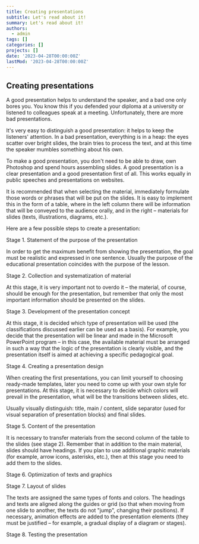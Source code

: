```yaml
---
title: Creating presentations
subtitle: Let's read about it!
summary: Let's read about it!
authors:
  - admin
tags: []
categories: []
projects: []
date: '2023-04-28T00:00:00Z'
lastMod: '2023-04-28T00:00:00Z'
---
```


## Creating presentations

A good presentation helps to understand the speaker, and a bad one only bores you. You know this if you defended your diploma at a university or listened to colleagues speak at a meeting. Unfortunately, there are more bad presentations.

It's very easy to distinguish a good presentation: it helps to keep the listeners' attention. In a bad presentation, everything is in a heap: the eyes scatter over bright slides, the brain tries to process the text, and at this time the speaker mumbles something about his own.

To make a good presentation, you don't need to be able to draw, own Photoshop and spend hours assembling slides. A good presentation is a clear presentation and a good presentation first of all. This works equally in public speeches and presentations on websites.

It is recommended that when selecting the material, immediately formulate those words or phrases that will be put on the slides. It is easy to implement this in the form of a table, where in the left column there will be information that will be conveyed to the audience orally, and in the right – materials for slides (texts, illustrations, diagrams, etc.).

Here are a few possible steps to create a presentation:

Stage 1. Statement of the purpose of the presentation

In order to get the maximum benefit from showing the presentation, the goal must be realistic and expressed in one sentence. Usually the purpose of the educational presentation coincides with the purpose of the lesson.

Stage 2. Collection and systematization of material

At this stage, it is very important not to overdo it – the material, of course, should be enough for the presentation, but remember that only the most important information should be presented on the slides.

Stage 3. Development of the presentation concept

At this stage, it is decided which type of presentation will be used (the classifications discussed earlier can be used as a basis). For example, you decide that the presentation will be linear and made in the Microsoft PowerPoint program – in this case, the available material must be arranged in such a way that the logic of the presentation is clearly visible, and the presentation itself is aimed at achieving a specific pedagogical goal.

Stage 4. Creating a presentation design

When creating the first presentations, you can limit yourself to choosing ready-made templates, later you need to come up with your own style for presentations. At this stage, it is necessary to decide which colors will prevail in the presentation, what will be the transitions between slides, etc.

Usually visually distinguish: title, main / content, slide separator (used for visual separation of presentation blocks) and final slides.

Stage 5. Content of the presentation

It is necessary to transfer materials from the second column of the table to the slides (see stage 2). Remember that in addition to the main material, slides should have headings. If you plan to use additional graphic materials (for example, arrow icons, asterisks, etc.), then at this stage you need to add them to the slides.

Stage 6. Optimization of texts and graphics

Stage 7. Layout of slides

The texts are assigned the same types of fonts and colors. The headings and texts are aligned along the guides or grid (so that when moving from one slide to another, the texts do not "jump", changing their positions). If necessary, animation effects are added to the presentation elements (they must be justified – for example, a gradual display of a diagram or stages).

Stage 8. Testing the presentation
